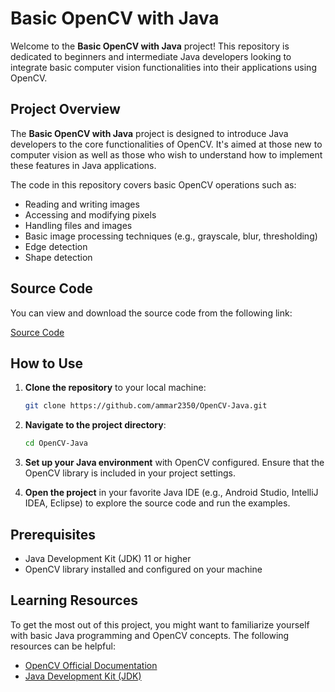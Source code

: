 # Basic OpenCV with Java

Welcome to the **Basic OpenCV with Java** project! This repository is dedicated to beginners and intermediate Java developers looking to integrate basic computer vision functionalities into their applications using OpenCV.

## Project Overview

The **Basic OpenCV with Java** project is designed to introduce Java developers to the core functionalities of OpenCV. It's aimed at those new to computer vision as well as those who wish to understand how to implement these features in Java applications.

The code in this repository covers basic OpenCV operations such as:
- Reading and writing images
- Accessing and modifying pixels
- Handling files and images
- Basic image processing techniques (e.g., grayscale, blur, thresholding)
- Edge detection
- Shape detection

## Source Code

You can view and download the source code from the following link:

[Source Code](https://github.com/ammar2350/OpenCV-Java/blob/main/OpenCVJava/app/src/main/java/com/example/opencvjava/OpenCVJava.java)

## How to Use

1. **Clone the repository** to your local machine:

   ```bash
   git clone https://github.com/ammar2350/OpenCV-Java.git
   ```

2. **Navigate to the project directory**:

   ```bash
   cd OpenCV-Java
   ```

3. **Set up your Java environment** with OpenCV configured. Ensure that the OpenCV library is included in your project settings.

4. **Open the project** in your favorite Java IDE (e.g., Android Studio, IntelliJ IDEA, Eclipse) to explore the source code and run the examples.

## Prerequisites

- Java Development Kit (JDK) 11 or higher
- OpenCV library installed and configured on your machine

## Learning Resources

To get the most out of this project, you might want to familiarize yourself with basic Java programming and OpenCV concepts. The following resources can be helpful:

- [OpenCV Official Documentation](https://docs.opencv.org/master/)
- [Java Development Kit (JDK)](https://www.oracle.com/java/technologies/javase-jdk11-downloads.html)
